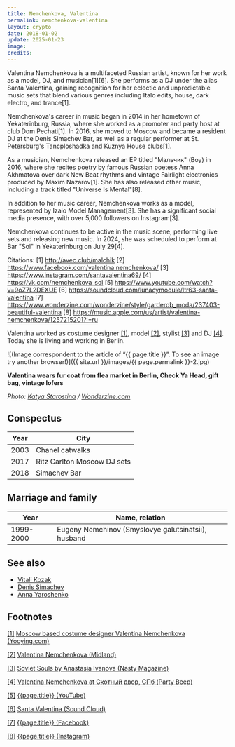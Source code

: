 ```yaml
---
title: Nemchenkova, Valentina
permalink: nemchenkova-valentina
layout: crypto
date: 2018-01-02
update: 2025-01-23
image:
credits:
---
```


Valentina Nemchenkova is a multifaceted Russian artist, known for her work as a model, DJ, and musician[1][6]. She performs as a DJ under the alias Santa Valentina, gaining recognition for her eclectic and unpredictable music sets that blend various genres including Italo edits, house, dark electro, and trance[1].

Nemchenkova's career in music began in 2014 in her hometown of Yekaterinburg, Russia, where she worked as a promoter and party host at club Dom Pechati[1]. In 2016, she moved to Moscow and became a resident DJ at the Denis Simachev Bar, as well as a regular performer at St. Petersburg's Tancploshadka and Kuznya House clubs[1].

As a musician, Nemchenkova released an EP titled "Мальчик" (Boy) in 2016, where she recites poetry by famous Russian poetess Anna Akhmatova over dark New Beat rhythms and vintage Fairlight electronics produced by Maxim Nazarov[1]. She has also released other music, including a track titled "Universe Is Mental"[8].

In addition to her music career, Nemchenkova works as a model, represented by Izaio Model Management[3]. She has a significant social media presence, with over 5,000 followers on Instagram[3].

Nemchenkova continues to be active in the music scene, performing live sets and releasing new music. In 2024, she was scheduled to perform at Bar "Sol" in Yekaterinburg on July 29[4].

Citations:
[1] http://avec.club/malchik
[2] https://www.facebook.com/valentina.nemchenkova/
[3] https://www.instagram.com/santavalentina69/
[4] https://vk.com/nemchenkova_sol
[5] https://www.youtube.com/watch?v=9oZ7L2DEXUE
[6] https://soundcloud.com/lunacymodule/ltr63-santa-valentina
[7] https://www.wonderzine.com/wonderzine/style/garderob_moda/237403-beautiful-valentina
[8] https://music.apple.com/us/artist/valentina-nemchenkova/1257215201?l=ru

Valentina worked as costume designer <span id="a1">[\[1\]](#f1)</span>, model <span id="a2">[\[2\]](#f2)</span>, stylist <span id="a3">[\[3\]](#f3)</span> and DJ <span id="a4">[\[4\]](#f4)</span>. Today she is living and working in Berlin.

![(Image correspondent to the article of “{{ page.title }}”. To see an image try another browser!)]({{ site.url }}/images/{{ page.permalink }}-2.jpg)

**Valentina wears fur coat from flea market in Berlin, Check Ya Head, gift bag, vintage lofers**

*Photo: [Katya Starostina](starostina-katya) / [Wonderzine.com](https://www.wonderzine.com/wonderzine/style/garderob_moda/237403-beautiful-valentina)*

## Conspectus  

|Year|City|
|-|-|
|2003|Chanel catwalks|
|2017|Ritz Carlton Moscow DJ sets|
|2018|Simachev Bar|

## Marriage and family  

|Year|Name, relation|
|-|-|
|1999-2000|Eugeny Nemchinov (Smyslovye galutsinatsii), husband|

## See also

+ [Vitali Kozak](kozak-vitali)
+ [Denis Simachev](simachev-denis)
+ [Anna Yaroshenko](yaroshenko-anna)

## Footnotes

[[1]](#a1) <span id="f1"></span> [Moscow based costume designer Valentina Nemchenkova (Yooying.com)](https://www.yooying.com/valentina.nemchenkova)

[[2]](#a2) <span id="f2"></span> [Valentina Nemchenkova (Midland)](http://midland.agency/)

[[3]](#a3) <span id="f3"></span> [Soviet Souls by Anastasia Ivanova (Nasty Magazine)](http://www.nastymagazine.com/fashion/soviet-souls-by-anastasia-ivanova/)

[[4]](#a4) <span id="f4"></span> [Valentina Nemchenkova at Скотный двор, СПб (Party Beep)](https://www.facebook.com/valentina.nemchenkova)

[[5]](#a5) <span id="f5"></span> [{{page.title}} (YouTube)](https://www.youtube.com/channel/UC6M17lpY_HsrWdlHsZlYOpw)

[[6]](#a6) <span id="f6"></span> [Santa Valentina (Sound Cloud)](https://soundcloud.com/santavalentina)

[[7]](#a7) <span id="f7"></span> [{{page.title}} (Facebook)](https://www.facebook.com/valentina.nemchenkova)

[[8]](#a8) <span id="f8"></span> [{{page.title}} (Instagram)](https://www.instagram.com/valentina.nemchenkova/?hl=en)
